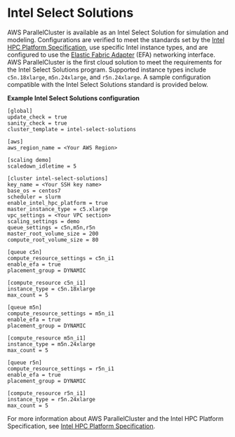 # Intel Select Solutions<a name="intel-select-solutions"></a>

AWS ParallelCluster is available as an Intel Select Solution for simulation and modeling\. Configurations are verified to meet the standards set by the [Intel HPC Platform Specification](https://www.intel.com/content/www/us/en/high-performance-computing/hpc-platform-specification.html), use specific Intel instance types, and are configured to use the [Elastic Fabric Adapter](efa.md) \(EFA\) networking interface\. AWS ParallelCluster is the first cloud solution to meet the requirements for the Intel Select Solutions program\. Supported instance types include `c5n.18xlarge`, `m5n.24xlarge`, and `r5n.24xlarge`\. A sample configuration compatible with the Intel Select Solutions standard is provided below\.

**Example Intel Select Solutions configuration**  

```
[global]
update_check = true
sanity_check = true
cluster_template = intel-select-solutions

[aws]
aws_region_name = <Your AWS Region>

[scaling demo]
scaledown_idletime = 5

[cluster intel-select-solutions]
key_name = <Your SSH key name>
base_os = centos7
scheduler = slurm
enable_intel_hpc_platform = true
master_instance_type = c5.xlarge
vpc_settings = <Your VPC section>
scaling_settings = demo
queue_settings = c5n,m5n,r5n
master_root_volume_size = 200
compute_root_volume_size = 80

[queue c5n]
compute_resource_settings = c5n_i1
enable_efa = true
placement_group = DYNAMIC

[compute_resource c5n_i1]
instance_type = c5n.18xlarge
max_count = 5

[queue m5n]
compute_resource_settings = m5n_i1
enable_efa = true
placement_group = DYNAMIC

[compute_resource m5n_i1]
instance_type = m5n.24xlarge
max_count = 5

[queue r5n]
compute_resource_settings = r5n_i1
enable_efa = true
placement_group = DYNAMIC

[compute_resource r5n_i1]
instance_type = r5n.24xlarge
max_count = 5
```

For more information about AWS ParallelCluster and the Intel HPC Platform Specification, see [Intel HPC Platform Specification](intel-hpc-platform-specification.md)\.